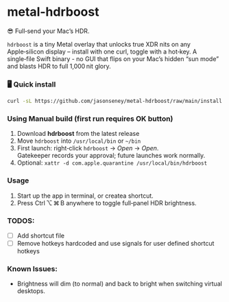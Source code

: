 # metal-hdrboost

😎 Full‑send your Mac’s HDR.

`hdrboost` is a tiny Metal overlay that unlocks true XDR nits on any Apple‑silicon display – install with one curl, toggle with a hot‑key. A single‑file Swift binary - no GUI that flips on your Mac’s hidden “sun mode” and blasts HDR to full 1,000 nit glory.

### 🖥  Quick install

```zsh
curl -sL https://github.com/jasonseney/metal-hdrboost/raw/main/install.sh | bash
```

### Using Manual build (first run requires OK button)

1. Download **hdrboost** from the latest release  
2. Move `hdrboost` into `/usr/local/bin` or `~/bin`  
3. First launch: right‑click `hdrboost` → *Open* → *Open*.  
   Gatekeeper records your approval; future launches work normally.
4. Optional: `xattr -d com.apple.quarantine /usr/local/bin/hdrboost`

### Usage

1. Start up the app in terminal, or createa  shortcut.
2. Press Ctrl ⌥ ⌘ B anywhere to toggle full‑panel HDR brightness.

### TODOS:

- [ ] Add shortcut file
- [ ] Remove hotkeys hardcoded and use signals for user defined shortcut hotkeys

### Known Issues:

- Brightness will dim (to normal) and back to bright when switching virtual desktops.
